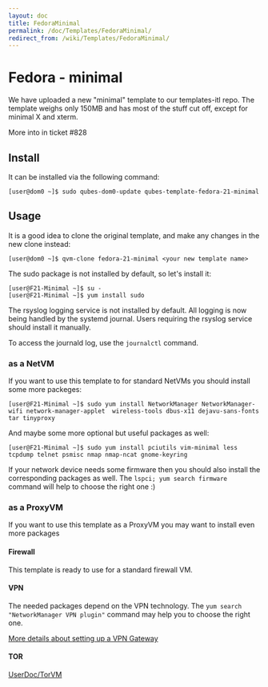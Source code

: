```yaml
---
layout: doc
title: FedoraMinimal
permalink: /doc/Templates/FedoraMinimal/
redirect_from: /wiki/Templates/FedoraMinimal/
---
```


Fedora - minimal
================

We have uploaded a new "minimal" template to our templates-itl repo. The template weighs only 150MB and has most of the stuff cut off, except for minimal X and xterm.

More into in ticket \#828

Install
-------

It can be installed via the following command:

~~~
[user@dom0 ~]$ sudo qubes-dom0-update qubes-template-fedora-21-minimal
~~~

Usage
-----

It is a good idea to clone the original template, and make any changes in the new clone instead:

~~~
[user@dom0 ~]$ qvm-clone fedora-21-minimal <your new template name>
~~~

The sudo package is not installed by default, so let's install it:

~~~
[user@F21-Minimal ~]$ su - 
[user@F21-Minimal ~]$ yum install sudo
~~~

The rsyslog logging service is not installed by default. All logging is now being handled by the systemd journal. Users requiring the rsyslog service should install it manually.

To access the journald log, use the `journalctl` command.

### as a NetVM

If you want to use this template to for standard NetVMs you should install some more packeges:

~~~
[user@F21-Minimal ~]$ sudo yum install NetworkManager NetworkManager-wifi network-manager-applet  wireless-tools dbus-x11 dejavu-sans-fonts tar tinyproxy
~~~

And maybe some more optional but useful packages as well:

~~~
[user@F21-Minimal ~]$ sudo yum install pciutils vim-minimal less tcpdump telnet psmisc nmap nmap-ncat gnome-keyring
~~~

If your network device needs some firmware then you should also install the corresponding packages as well. The `lspci; yum search firmware` command will help to choose the right one :)

### as a ProxyVM

If you want to use this template as a ProxyVM you may want to install even more packages

#### Firewall

This template is ready to use for a standard firewall VM.

#### VPN

The needed packages depend on the VPN technology. The `yum search "NetworkManager VPN plugin"` command may help you to choose the right one.

[More details about setting up a VPN Gateway](/wiki/VPN#ProxyVM)

#### TOR

[UserDoc/TorVM](/wiki/UserDoc/TorVM)
